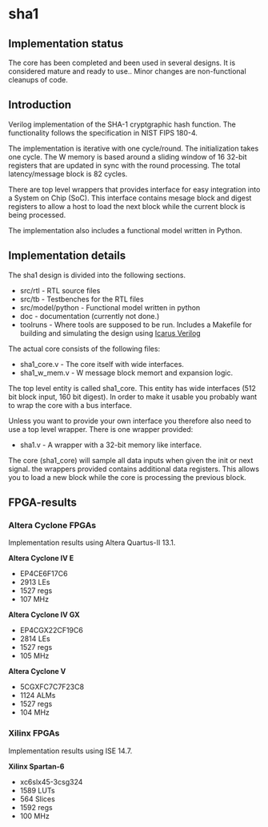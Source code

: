 sha1
====
## Implementation status ##

The core has been completed and been used in several designs. It is
considered mature and ready to use.. Minor changes are non-functional
cleanups of code.


## Introduction ##
Verilog implementation of the SHA-1 cryptgraphic hash function. The
functionality follows the specification in NIST FIPS 180-4.

The implementation is iterative with one cycle/round. The initialization
takes one cycle. The W memory is based around a sliding window of 16
32-bit registers that are updated in sync with the round processing. The
total latency/message block is 82 cycles.

There are top level wrappers that provides interface for easy
integration into a System on Chip (SoC). This interface contains mesage
block and digest registers to allow a host to load the next block while
the current block is being processed.

The implementation also includes a functional model written in Python.


## Implementation details ##

The sha1 design is divided into the following sections.
- src/rtl - RTL source files
- src/tb  - Testbenches for the RTL files
- src/model/python - Functional model written in python
- doc - documentation (currently not done.)
- toolruns - Where tools are supposed to be run. Includes a Makefile for
building and simulating the design using [Icarus Verilog](http://iverilog.icarus.com/)

The actual core consists of the following files:
- sha1_core.v - The core itself with wide interfaces.
- sha1_w_mem.v - W message block memort and expansion logic.

The top level entity is called sha1_core. This entity has wide
interfaces (512 bit block input, 160 bit digest). In order to make it
usable you probably want to wrap the core with a bus interface.

Unless you want to provide your own interface you therefore also need to
use a top level wrapper. There is one wrapper provided:
- sha1.v - A wrapper with a 32-bit memory like interface.

The core (sha1_core) will sample all data inputs when given the init
or next signal. the wrappers provided contains additional data
registers. This allows you to load a new block while the core is
processing the previous block.


## FPGA-results ##

### Altera Cyclone FPGAs ###
Implementation results using Altera Quartus-II 13.1.

**Altera Cyclone IV E**
- EP4CE6F17C6
- 2913 LEs
- 1527 regs
- 107 MHz

**Altera Cyclone IV GX**
- EP4CGX22CF19C6
- 2814 LEs
- 1527 regs
- 105 MHz

**Altera Cyclone V**
- 5CGXFC7C7F23C8
- 1124 ALMs
- 1527 regs
- 104 MHz


### Xilinx FPGAs ###
Implementation results using ISE 14.7.

**Xilinx Spartan-6**
- xc6slx45-3csg324
- 1589 LUTs
- 564 Slices
- 1592 regs
- 100 MHz

